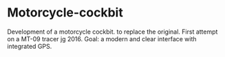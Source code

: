 # Motorcycle-cockbit
Development of a motorcycle cockbit. to replace the original. First attempt on a MT-09 tracer jg 2016. Goal: a modern and clear interface with integrated GPS.
